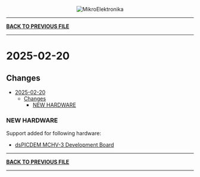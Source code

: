 <p align="center">
  <img src="http://www.mikroe.com/img/designs/beta/logo_small.png?raw=true" alt="MikroElektronika"/>
</p>

---

**[BACK TO PREVIOUS FILE](../changelog.md)**

---

# 2025-02-20

## Changes

- [2025-02-20](#2025-02-20)
  - [Changes](#changes)
    - [NEW HARDWARE](#new-hardware)

### NEW HARDWARE

Support added for following hardware:

+ [dsPICDEM MCHV-3 Development Board](https://mplab-discover.microchip.com/v2/item/com.microchip.portal.evalboard/com.microchip.subcategories.tools.development-boards/mcu08.dm330023-3/1.0.0?view=about)

---

**[BACK TO PREVIOUS FILE](../changelog.md)**

---
